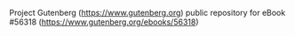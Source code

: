 Project Gutenberg (https://www.gutenberg.org) public repository for
eBook #56318 (https://www.gutenberg.org/ebooks/56318)
